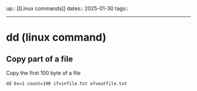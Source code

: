 up:: [[Linux commands]]
dates:: 2025-01-30
tags:: 

---

# dd (linux command)

## Copy part of a file
Copy the first 100 byte of a file
```shell
dd bs=1 count=100 if=infile.txt of=outfile.txt
```


